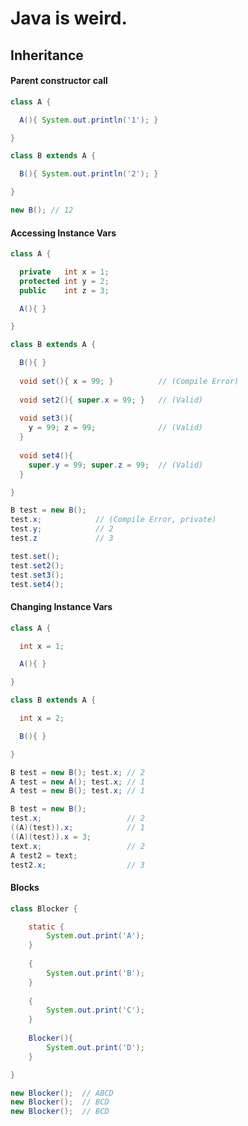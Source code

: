 # Java is weird.

## Inheritance

#### Parent constructor call

```java
class A {

  A(){ System.out.println('1'); }

}

class B extends A {

  B(){ System.out.println('2'); }

}
```

```java
new B(); // 12
```

#### Accessing Instance Vars

```java
class A {

  private   int x = 1;
  protected int y = 2;
  public    int z = 3;

  A(){ }

}

class B extends A {

  B(){ }
  
  void set(){ x = 99; }          // (Compile Error)
  
  void set2(){ super.x = 99; }   // (Valid)
  
  void set3(){  
	y = 99; z = 99;              // (Valid)
  }
  
  void set4(){ 
    super.y = 99; super.z = 99;  // (Valid)
  }

}
```

```java
B test = new B();
test.x;            // (Compile Error, private)
test.y;            // 2
test.z             // 3

test.set();
test.set2();
test.set3();
test.set4();
```

#### Changing Instance Vars

```java
class A {

  int x = 1;

  A(){ }

}

class B extends A {

  int x = 2;

  B(){ }

}
```

```java
B test = new B(); test.x; // 2
A test = new A(); test.x; // 1
A test = new B(); test.x; // 1

B test = new B();
test.x;                   // 2
((A)(test)).x;            // 1
((A)(test)).x = 3;
text.x;                   // 2
A test2 = text;
test2.x;                  // 3
```

#### Blocks

```java
class Blocker {

	static {
		System.out.print('A');
	}
	
	{
		System.out.print('B');
	}
	
	{
		System.out.print('C');
	}
	
	Blocker(){
		System.out.print('D');
	}

}
```

```java
new Blocker();  // ABCD
new Blocker();  // BCD
new Blocker();  // BCD
```